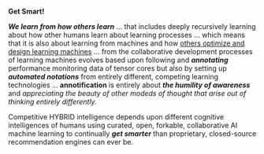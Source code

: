 **Get Smart!**
 
***We learn from how others learn*** ... that includes deeply recursively learning about how other humans learn about learning processes ... which means that it is also about learning from machines and how [others optimize and design learning machines](https://register.nvidia.com/flow/nvidia/gtcfall2022/attendeeportal/page/sessioncatalog/session/1655232479493001Rm6W) ... from the collaborative development processes of learning machines evolves based upon following and ***annotating*** performance monitoring data of tensor cores but also by setting up ***automated notations*** from entirely different, competing learning technologies ... **annotification** is entirely about ***the humility of awareness*** and *appreciating the beauty of other modeds of thought that arise out of thinking entirely differently.* 

Competitive HYBRID intelligence depends upon different cognitive intelligences of humans using curated, open, forkable, collaborative AI machine learning to continually ***get smarter*** than proprietary, closed-source recommendation engines can ever be. 
